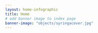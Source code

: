 ```yaml
---
layout: home-infographic
title: Home
# add banner image to index page 
banner-image: "objects/syringacover.jpg"
---
```

